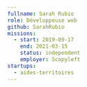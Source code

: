 ```yaml
---
fullname: Sarah Rubio
role: Développeuse web
github: SarahRubio
missions:
  - start: 2019-09-17
    end: 2021-03-15
    status: independent
    employer: Scopyleft
startups:
  - aides-territoires
---
```

